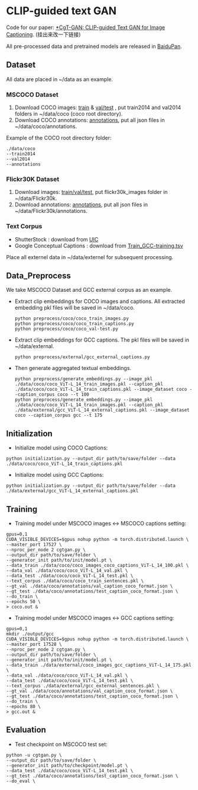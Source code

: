 # CLIP-guided text GAN
Code for our paper: [*CgT-GAN: CLIP-guided Text GAN for Image Captioning](https://arxiv.org/abs/2211.09778). (挂出来改一下链接)

All pre-processed data and pretrained models are released in [BaiduPan](https://pan.baidu.com/s/1Og1PPOOdDFw7jMnG0W07Jw?pwd=s5wk).

## Dataset
All data are placed in ~/data as an example.
### MSCOCO Dataset
1. Download COCO images: [train](http://images.cocodataset.org/zips/train2014.zip) & [val/test](http://images.cocodataset.org/zips/val2014.zip) , put train2014 and val2014 folders in
~/data/coco (coco root directory).
2. Download COCO annotations: [annotations](https://biglmdiag.blob.core.windows.net/oscar/datasets/coco_caption.zip), put all json files in ~/data/coco/annotations.

Example of the COCO root directory folder:
```
./data/coco
--train2014
--val2014
--annotations
```
### Flickr30K Dataset
1. Download images: [train/val/test](https://www.kaggle.com/datasets/hsankesara/flickr-image-dataset), put flickr30k_images folder in ~/data/Flickr30k.
2. Download annotations: [annotations](https://cs.stanford.edu/people/karpathy/deepimagesent/caption_datasets.zip), put all json files in ~/data/Flickr30k/annotations.
### Text Corpus
* ShutterStock : download from [UIC](https://github.com/fengyang0317/unsupervised_captioning/issues/42)
* Google Conceptual Captions : download from [Train_GCC-training.tsv](https://ai.google.com/research/ConceptualCaptions/download)   

Place all externel data in ~/data/externel for subsequent processing.
## Data_Preprocess

We take MSCOCO Dataset and GCC external corpus as an example.
* Extract clip embeddings for COCO images and captions. All extracted embedding pkl files will be saved in ~/data/coco.
    ```
    python preprocess/coco/coco_train_images.py
    python preprocess/coco/coco_train_captions.py
    python preprocess/coco/coco_val-test.py
    ```
* Extract clip embeddings for GCC captions. The pkl files will be saved in ~/data/external.
    ```
    python preprocess/external/gcc_external_captions.py
    ```
* Then generate aggregated textual embeddings.
    ```
    python preprocess/generate_embeddings.py --image_pkl ./data/coco/coco_ViT-L_14_train_images.pkl --caption_pkl ./data/coco/coco_ViT-L_14_train_captions.pkl --image_dataset coco --caption_corpus coco --t 100
   python preprocess/generate_embeddings.py --image_pkl ./data/coco/coco_ViT-L_14_train_images.pkl --caption_pkl ./data/external/gcc_ViT-L_14_external_captions.pkl --image_dataset coco --caption_corpus gcc --t 175
    ```
## Initialization
* Initialize model using COCO Captions:

```
python initialization.py --output_dir path/to/save/folder --data ./data/coco/coco_ViT-L_14_train_captions.pkl
```
* Initialize model using GCC Captions:
```
python initialization.py --output_dir path/to/save/folder --data ./data/external/gcc_ViT-L_14_external_captions.pkl
```
## Training
* Training model under MSCOCO images <-> MSCOCO captions setting:
```
gpus=0,1
CUDA_VISIBLE_DEVICES=$gpus nohup python -m torch.distributed.launch \
--master_port 17527 \
--nproc_per_node 2 cgtgan.py \
--output_dir path/to/save/folder \
--generator_init path/to/init/model.pt \
--data_train ./data/coco/coco_images_coco_captions_ViT-L_14_100.pkl \
--data_val ./data/coco/coco_ViT-L_14_val.pkl \
--data_test ./data/coco/coco_ViT-L_14_test.pkl \
--text_corpus ./data/coco/coco_train_sentences.pkl \
--gt_val ./data/coco/annotations/val_caption_coco_format.json \
--gt_test ./data/coco/annotations/test_caption_coco_format.json \
--do_train \
--epochs 50 \
> coco.out &
```
* Training model under MSCOCO images <-> GCC captions setting:
```
gpus=0,1
mkdir ./output/gcc
CUDA_VISIBLE_DEVICES=$gpus nohup python -m torch.distributed.launch \
--master_port 17528 \
--nproc_per_node 2 cgtgan.py \
--output_dir path/to/save/folder \
--generator_init path/to/init/model.pt \
--data_train ./data/external/coco_images_gcc_captions_ViT-L_14_175.pkl \
--data_val ./data/coco/coco_ViT-L_14_val.pkl \
--data_test ./data/coco/coco_ViT-L_14_test.pkl \
--text_corpus ./data/external/gcc_external_sentences.pkl \
--gt_val ./data/coco/annotations/val_caption_coco_format.json \
--gt_test ./data/coco/annotations/test_caption_coco_format.json \
--do_train \
--epochs 80 \
> gcc.out &
```
## Evaluation
* Test checkpoint on MSCOCO test set:
```
python -u cgtgan.py \
--output_dir path/to/save/folder \
--generator_init path/to/checkpoint/model.pt \
--data_test ./data/coco/coco_ViT-L_14_test.pkl \
--gt_test ./data/coco/annotations/test_caption_coco_format.json \
--do_eval \
```


